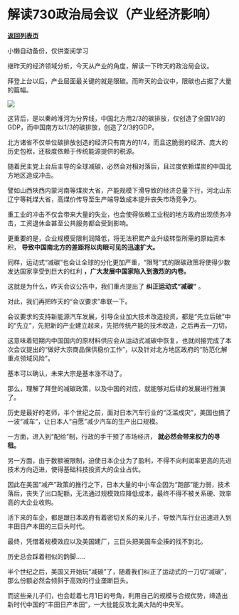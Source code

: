 # 解读730政治局会议（产业经济影响）

[**返回列表页**](/gzh/政事堂2019)

小懒自动备份，仅供查阅学习

继昨天的经济领域分析，今天从产业的角度，解读一下昨天的政治局会议。

  

拜登上台以后，产业层面最关键的就是限碳。而昨天的会议中，限碳也占据了大量的篇幅。  

  

![](https://mmbiz.qpic.cn/mmbiz_jpg/rxhS23yu8cO9ouRLBW1YPiaRJWUWRI6HwSHnA5WSNzjAnsbRXwDF3zOFQwf5j5Kt2JYtoxtj3eicFXqOyLYlOPlg/640?wx_fmt=jpeg)

  

这背后，是以秦岭淮河为分界线，中国北方用2/3的碳排放，仅创造了全国1/3的GDP，而中国南方以1/3的碳排放，创造了2/3的GDP。

  

北方诸省不仅单位碳排放创造的经济只有南方的1/4，而且这脆弱的经济、庞大的历史包袱，还极度依赖于传统能源提供的税源。

  

随着民主党上台后主导的全球减碳，必然会对相对落后，且过度依赖煤炭的中国北方地区造成冲击。

  

譬如山西陕西内蒙河南等煤炭大省，产能规模下滑导致的经济总量下行，河北山东辽宁等耗煤大省，高煤价传导至生产端导致成本提升丧失市场竞争力。

  

重工业的冲击不仅会带来大量的失业，也会使得依赖工业税的地方政府出现债务冲击，工资退休金甚至公共服务都会受到影响。

  

更重要的是，企业规模受限利润降低，将无法积累产业升级转型所需的原始资本积， **导致中国南北方的差距将以肉眼可见的迅速扩大。**

  

同样，运动式“减碳”也会让全球的分化更加严重，“限弩”式的限碳政策将使得少数发达国家享受到巨大的红利 **，广大发展中国家陷入到激烈的内卷。**

  

这就是为什么，昨天会议公告中，我们重点提出了 **纠正运动式“减碳”** 。

  

对此，我们再把昨天的“会议要求”串联一下。

  

会议要求的支持新能源汽车发展，引导企业加大技术改造投资，都是“先立后破”中的“先立”，先把新的产业建立起来，先把传统产能的技术改造，之后再去一刀切。

  

这意味着短期内中国国内的原材料供应会从运动式减碳中恢复，也就间接完成了本次会议提出的“做好大宗商品保供稳价工作”，以及针对北方地区政府的“防范化解重点领域风险”。

  

基本可以确认，未来大宗是基本涨不动了。  

  

那么，理解了拜登的减碳政策，以及中国的对应，就能够对后续的发展进行推演了。

  

历史是最好的老师，半个世纪之前，面对日本汽车行业的“泛滥成灾”，美国也搞了一波“减车”，让日本人“自愿”减少汽车的生产出口规模。

  

一方面，进入到“配给”制，行政的手干预了市场经济， **就必然会带来权力的寻租。**  

  

另一方面，由于数额被限制，迫使日本企业为了盈利，不得不向利润率更高的先进技术方向迈进，使得基础科技投资大的企业占优。

  

因此在美国“减产”政策的推行之下，日本大量的中小车企因为“跑部”能力弱，技术落后，丧失了出口配额，无法通过规模效应降低成本，最终不得不被关系硬、效率高的大企业收购。

  

活下来的车企，都是跟日本政府有着密切关系的亲儿子，导致汽车行业迅速进入到丰田日产本田的三巨头时代。

  

最终，凭借着规模效应以及美国建厂，三巨头把美国车企揍的找不到北。

  

历史总会踩着相似的韵脚.....  

  

半个世纪之后，美国又开始玩“减碳”了，随着我们纠正了运动式的一刀切“减碳”，那么份额必然会倾斜于高效的行业垄断巨头。

  

而这些亲儿子们，也会趁着七月1日的号角，利用自己的规模与合规优势，缔造出新时代中国的“丰田日产本田”，一大批能反攻北美大陆的中央军。

  

  

